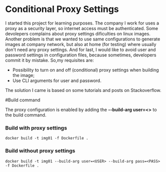 # Conditional Proxy Settings

I started this project for learning purposes.
The company I work for uses a proxy as a security layer, so internet access must be authenticated. Some devolepers complains about proxy settings dificulties on linux images. Another problem is that we wanted to use same configurations to generate images at company network, but also at home (for testing) where usually don't need any proxy settings. And for last, I would like to avoid user and password settings in configuration files, because sometimes, developers commit it by mistake. So,my requisites are:

- Possibility to turn on and off (conditional) proxy settings when building the image;
- Use CLI arguments for user and password.

The solution I came is based on some tutorials and posts on Stackoverflow.

#Build command

The proxy configuration is enabled by adding the **--build-arg user=<>** to the build command.

### Build with proxy settings

    docker build -t img01 -f Dockerfile . 

### Build without proxy settings

    docker build -t img01 --build-arg user=<USER> --build-arg pass=<PASS> -f Dockerfile . 
